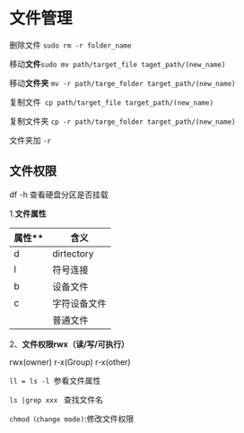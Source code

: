 # 文件管理



删除文件 `sudo rm -r folder_name`

移动**文件**`sudo mv path/target_file taget_path/(new_name)` 

移动**文件夹** `mv -r path/targe_folder target_path/(new_name)`

复制文件` cp path/target_file target_path/(new_name)`

复制文件夹 `cp -r path/targe_folder target_path/(new_name)`



文件夹加 `-r`



## 文件权限

df -h 查看硬盘分区是否挂载

 

1.**文件属性**

| 属性** | 含义         |
| ------ | ------------ |
| d      | dirtectory   |
| l      | 符号连接     |
| b      | 设备文件     |
| c      | 字符设备文件 |
|        | 普通文件     |



2、**文件权限rwx（读/写/可执行）**

rwx(owner) r-x(Group) r-x(other)

 

`ll = ls -l `参看文件属性

`ls |grep xxx ` 查找文件名

`chmod（change mode)`:修改文件权限